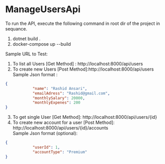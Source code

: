# ManageUsersApi

To run the API, execute the following command in root dir of the project in sequance.
1. dotnet build .
2. docker-compose up --build 


Sample URL to Test:
1. To list all Users [Get Method] : http://localhost:8000/api/users
2. To create new Users [Post Method]:http://localhost:8000/api/users<br/>
Sample Json format :
```json
{   
            "name": "Rashid Ansari",
            "emailAdress": "Rashid@gmail.com",
            "monthlySalary": 20000,
            "monthlyExpenes": 200     
}
```
3. To get single User  [Get Method]: http://localhost:8000/api/users/{id}
4. To create new account for a user [Post Method]: http://localhost:8000/api/users/{id}/accounts<br/>
Sample Json format (optional):
```json
{   
            "userId": 1,
            "accountType": "Premium"
}
```

